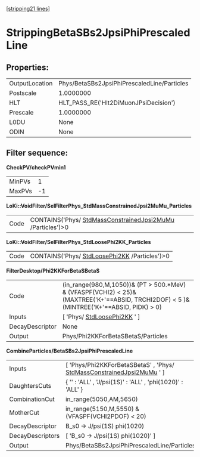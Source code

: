 [[stripping21 lines]](./stripping21-leptonic)

# StrippingBetaSBs2JpsiPhiPrescaledLine

## Properties:

|                |                                             |
|----------------|---------------------------------------------|
| OutputLocation | Phys/BetaSBs2JpsiPhiPrescaledLine/Particles |
| Postscale      | 1.0000000                                   |
| HLT            | HLT_PASS_RE('Hlt2DiMuonJPsiDecision')       |
| Prescale       | 1.0000000                                   |
| L0DU           | None                                        |
| ODIN           | None                                        |

## Filter sequence:

**CheckPV/checkPVmin1**

|        |     |
|--------|-----|
| MinPVs | 1   |
| MaxPVs | -1  |

**LoKi::VoidFilter/SelFilterPhys_StdMassConstrainedJpsi2MuMu_Particles**

|      |                                                                                                          |
|------|----------------------------------------------------------------------------------------------------------|
| Code | CONTAINS('Phys/ [StdMassConstrainedJpsi2MuMu](./stripping21-stdmassconstrainedjpsi2mumu) /Particles')\>0 |

**LoKi::VoidFilter/SelFilterPhys_StdLoosePhi2KK_Particles**

|      |                                                                                |
|------|--------------------------------------------------------------------------------|
| Code | CONTAINS('Phys/ [StdLoosePhi2KK](./stripping21-stdloosephi2kk) /Particles')\>0 |

**FilterDesktop/Phi2KKForBetaSBetaS**

|                 |                                                                                                                                               |
|-----------------|-----------------------------------------------------------------------------------------------------------------------------------------------|
| Code            | (in_range(980,M,1050))& (PT \> 500.\*MeV) & (VFASPF(VCHI2) \< 25)& (MAXTREE('K+'==ABSID, TRCHI2DOF) \< 5 )& (MINTREE('K+'==ABSID, PIDK) \> 0) |
| Inputs          | [ 'Phys/ [StdLoosePhi2KK](./stripping21-stdloosephi2kk) ' ]                                                                                 |
| DecayDescriptor | None                                                                                                                                          |
| Output          | Phys/Phi2KKForBetaSBetaS/Particles                                                                                                            |

**CombineParticles/BetaSBs2JpsiPhiPrescaledLine**

|                  |                                                                                                                      |
|------------------|----------------------------------------------------------------------------------------------------------------------|
| Inputs           | [ 'Phys/Phi2KKForBetaSBetaS' , 'Phys/ [StdMassConstrainedJpsi2MuMu](./stripping21-stdmassconstrainedjpsi2mumu) ' ] |
| DaughtersCuts    | { '' : 'ALL' , 'J/psi(1S)' : 'ALL' , 'phi(1020)' : 'ALL' }                                                           |
| CombinationCut   | in_range(5050,AM,5650)                                                                                               |
| MotherCut        | in_range(5150,M,5550) & (VFASPF(VCHI2PDOF) \< 20)                                                                    |
| DecayDescriptor  | B_s0 -\> J/psi(1S) phi(1020)                                                                                         |
| DecayDescriptors | [ 'B_s0 -\> J/psi(1S) phi(1020)' ]                                                                                 |
| Output           | Phys/BetaSBs2JpsiPhiPrescaledLine/Particles                                                                          |

